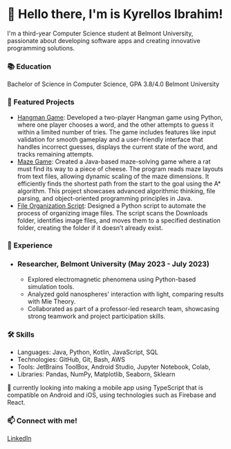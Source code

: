 # **👋 Hello there, I'm is Kyrellos Ibrahim!**

I'm a third-year Computer Science student at Belmont University, passionate about developing software apps and creating innovative programming solutions.

### **📚 Education**
Bachelor of Science in Computer Science, GPA 3.8/4.0 Belmont University


### **🌟 Featured Projects**
- [Hangman Game](https://github.com/KyrellosIbrahim/HangmanGame): Developed a two-player Hangman game using Python, where one player chooses a word, and the other attempts to guess it within a limited number of tries. The game includes features like input validation for smooth gameplay and a user-friendly interface that handles incorrect guesses, displays the current state of the word, and tracks remaining attempts.
- [Maze Game](https://github.com/KyrellosIbrahim/mazeGame): Created a Java-based maze-solving game where a rat must find its way to a piece of cheese. The program reads maze layouts from text files, allowing dynamic scaling of the maze dimensions. It efficiently finds the shortest path from the start to the goal using the A* algorithm. This project showcases advanced algorithmic thinking, file parsing, and object-oriented programming principles in Java.
- [File Organization Script](https://github.com/KyrellosIbrahim/ImageFileSorter): Designed a Python script to automate the process of organizing image files. The script scans the Downloads folder, identifies image files, and moves them to a specified destination folder, creating the folder if it doesn’t already exist. 

### **💼 Experience**
- ### Researcher, Belmont University (May 2023 - July 2023)

  - Explored electromagnetic phenomena using Python-based simulation tools.
  - Analyzed gold nanospheres' interaction with light, comparing results with Mie Theory.
  - Collaborated as part of a professor-led research team, showcasing strong teamwork and project participation skills.

### **🛠️ Skills**
- Languages: Java, Python, Kotlin, JavaScript, SQL
- Technologies: GitHub, Git, Bash, AWS
- Tools: JetBrains ToolBox, Android Studio, Jupyter Notebook, Colab,
- Libraries: Pandas, NumPy, Matplotlib, Seaborn, Sklearn

🌱 currently looking into making a mobile app using TypeScript that is compatible on Android and iOS, using technologies such as Firebase and React.

### **📫 Connect with me!**
[LinkedIn](https://www.linkedin.com/in/kyrellosibrahim/)
